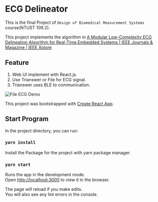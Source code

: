 # ECG Delineator

This is the final Project of `Design of Biomedical Measurement Systems` course(NTUST 109.2).

This project implements the algorithm in [A Modular Low-Complexity ECG Delineation Algorithm for Real-Time Embedded Systems | IEEE Journals & Magazine | IEEE Xplore](https://ieeexplore.ieee.org/document/7858735)

## Feature

1. Web UI implement with React.js.
2. Use Trianswer or File for ECG signal.
3. Trianswer uses BLE to communication.

![File ECG Demo](/demo/File_ECG_Demo.gif)

This project was bootstrapped with [Create React App](https://github.com/facebook/create-react-app).

## Start Program

In the project directory, you can run:

### `yarn install`

Install the Package for the project with yarn package manager.

### `yarn start`

Runs the app in the development mode.\
Open [http://localhost:3000](http://localhost:3000) to view it in the browser.

The page will reload if you make edits.\
You will also see any lint errors in the console.

